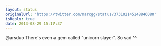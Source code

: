 ```yaml
---
layout: status
originalUrl: 'https://twitter.com/marcgg/status/373102145148846080'
isReply: true
date: 2013-08-29 15:17:37
---
```


@arsduo There's even a gem called "unicorn slayer". So sad ^^
